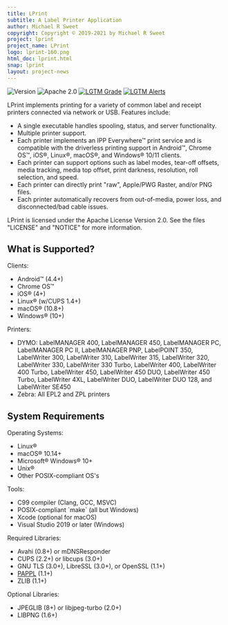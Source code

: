 ```yaml
---
title: LPrint
subtitle: A Label Printer Application
author: Michael R Sweet
copyright: Copyright © 2019-2021 by Michael R Sweet
project: lprint
project_name: LPrint
logo: lprint-160.png
html_doc: lprint.html
snap: lprint
layout: project-news
---
```


![Version](https://img.shields.io/github/v/release/michaelrsweet/lprint?include_prereleases)
![Apache 2.0](https://img.shields.io/github/license/michaelrsweet/lprint)
[![LGTM Grade](https://img.shields.io/lgtm/grade/cpp/github/michaelrsweet/lprint)](https://lgtm.com/projects/g/michaelrsweet/lprint/context:cpp)
[![LGTM Alerts](https://img.shields.io/lgtm/alerts/github/michaelrsweet/lprint)](https://lgtm.com/projects/g/michaelrsweet/lprint/)

LPrint implements printing for a variety of common label and receipt printers connected via network or USB.  Features include:

- A single executable handles spooling, status, and server functionality.
- Multiple printer support.
- Each printer implements an IPP Everywhere™ print service and is compatible with the driverless printing support in Android™, Chrome OS™, iOS®, Linux®, macOS®, and Windows® 10/11 clients.
- Each printer can support options such as label modes, tear-off offsets, media tracking, media top offset, print darkness, resolution, roll selection, and speed.
- Each printer can directly print "raw", Apple/PWG Raster, and/or PNG files.
- Each printer automatically recovers from out-of-media, power loss, and disconnected/bad cable issues.

LPrint is licensed under the Apache License Version 2.0.  See the files "LICENSE" and "NOTICE" for more information.


<div class="border bg20 px-3 py-2 mb-3">
  <h2>What is Supported?</h2>
  <div class="row"><div class="col-lg-3 border-end">
    <p>Clients:</p>
    <ul>
      <li>Android™ (4.4+)</li>
      <li>Chrome OS™</li>
      <li>iOS® (4+)</li>
      <li>Linux® (w/CUPS 1.4+)</li>
      <li>macOS® (10.8+)</li>
      <li>Windows® (10+)</li>
    </ul>
  </div><div class="col-lg-9">
    <p>Printers:</p>
    <ul>
      <li>DYMO:  LabelMANAGER 400, LabelMANAGER 450, LabelMANAGER PC, LabelMANAGER PC II, LabelMANAGER PNP, LabelPOINT 350, LabelWriter 300, LabelWriter 310, LabelWriter 315, LabelWriter 320, LabelWriter 330, LabelWriter 330 Turbo, LabelWriter 400, LabelWriter 400 Turbo, LabelWriter 450, LabelWriter 450 DUO, LabelWriter 450 Turbo, LabelWriter 4XL, LabelWriter DUO, LabelWriter DUO 128, and LabelWriter SE450</li>
      <li>Zebra: All EPL2 and ZPL printers</li>
    </ul>
  </div></div>
</div>
<div class="border bg20 px-3 py-2">
  <h2>System Requirements</h2>
  <div class="row"><div class="col-lg-3 border-end">
    <p>Operating Systems:</p>
    <ul>
      <li>Linux®</li>
      <li>macOS® 10.14+</li>
      <li>Microsoft® Windows® 10+</li>
      <li>Unix®</li>
      <li>Other POSIX-compliant OS's</li>
    </ul>
  </div><div class="col-lg-3 border-end">
    <p>Tools:</p>
    <ul>
      <li>C99 compiler (Clang, GCC, MSVC)</li>
      <li>POSIX-compliant `make` (all but Windows)</li>
      <li>Xcode (optional for macOS)</li>
      <li>Visual Studio 2019 or later (Windows)</li>
    </ul>
  </div><div class="col-lg-3 border-end">
    <p>Required Libraries:</p>
    <ul>
      <li>Avahi (0.8+) or mDNSResponder</li>
      <li>CUPS (2.2+) or libcups (3.0+)</li>
      <li>GNU TLS (3.0+), LibreSSL (3.0+), or OpenSSL (1.1+)</li>
      <li><a href="../pappl">PAPPL</a> (1.1+)</li>
      <li>ZLIB (1.1+)</li>
    </ul>
  </div><div class="col-lg-3">
    <p>Optional Libraries:</p>
    <ul>
      <li>JPEGLIB (8+) or libjpeg-turbo (2.0+)</li>
      <li>LIBPNG (1.6+)</li>
    </ul>
  </div></div>
</div>
